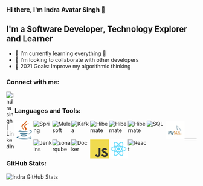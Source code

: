 ### Hi there, I'm Indra Avatar Singh 👋

## I'm a Software Developer, Technology Explorer and Learner

- 🌱 I’m currently learning everything 🤣
- 👯 I’m looking to collaborate with other developers
- 🥅 2021 Goals: Improve my algorithmic thinking

### Connect with me:

[<img align="left" alt="indra singh | LinkedIn" width="22px" src="https://cdns.iconmonstr.com/wp-content/assets/preview/2012/240/iconmonstr-linkedin-3.png" />][linkedin]

<br />

### Languages and Tools:

[<img align="left" alt="Java" width="50px" src="https://raw.githubusercontent.com/github/explore/80688e429a7d4ef2fca1e82350fe8e3517d3494d/topics/java/java.png" />][java]
[<img align="left" alt="Spring" width="50px" src="https://pbs.twimg.com/profile_images/1235870003292856320/iRG4_ojf_400x400.png" />][spring]
[<img align="left" alt="Mulesoft" width="50px" src="https://pbs.twimg.com/profile_images/1268206951994847232/WFJny2pP_400x400.jpg"/>][mulesoft]
[<img align="left" alt="Kafka" width="50px" src="https://pbs.twimg.com/profile_images/781633389577195521/kazUJooF_400x400.jpg"/>][kafka]
[<img align="left" alt="Hibernate" width="50px" src="https://pbs.twimg.com/profile_images/914842431748739072/66NFe2g3_400x400.jpg" />][hibernate]
[<img align="left" alt="Hibernate" width="50px" src="https://maven.apache.org/images/maven-logo-black-on-white.png" />][maven]
[<img align="left" alt="Hibernate" width="50px" src="https://pbs.twimg.com/profile_images/1103064013200601093/ZPTbaU2z_400x400.png" />][gradle]
[<img align="left" alt="SQL" width="50px" src="https://pbs.twimg.com/profile_images/938272746328543232/kxHkAenZ_400x400.jpg" />][postgres]
[<img align="left" alt="MySQL" width="50px" src="https://raw.githubusercontent.com/github/explore/80688e429a7d4ef2fca1e82350fe8e3517d3494d/topics/mysql/mysql.png" />][mysql]
[<img align="left" alt="Jenkins" width="50px" src="https://pbs.twimg.com/profile_images/724264919634305024/DsWUbybf_400x400.jpg" />][jenkins]
[<img align="left" alt="sonarqube" width="50px" src="https://pbs.twimg.com/profile_images/1224335491899760641/h404B5dU_400x400.jpg" />][sonarqube]
[<img align="left" alt="Docker" width="50px" src="https://pbs.twimg.com/profile_images/511909265720614913/21_d3cvM_400x400.png" />][kubernetes]
[<img align="left" alt="JavaScript" width="50px" src="https://raw.githubusercontent.com/github/explore/80688e429a7d4ef2fca1e82350fe8e3517d3494d/topics/javascript/javascript.png" />][javascript]
[<img align="left" alt="React" width="50px" src="https://raw.githubusercontent.com/github/explore/80688e429a7d4ef2fca1e82350fe8e3517d3494d/topics/react/react.png" />][react]
[<img align="left" alt="React" width="50px" src="https://pbs.twimg.com/profile_images/1290312154537775104/AezTyTAm_400x400.jpg" />][linux]

<br />
<br />

---

<br />

### GitHub Stats:

  <img align="left" alt="Indra GitHub Stats" src="https://github-readme-stats.codestackr.vercel.app/api?username=iavtar&show_icons=true&hide_border=true" />

[linkedin]: https://www.linkedin.com/in/iavtar/
[java]: https://www.java.com/
[spring]: https://spring.io
[mulesoft]: https://www.mulesoft.com/
[kafka]: https://kafka.apache.org/
[hibernate]: https://hibernate.org/
[postgres]: https://www.postgresql.org/
[mysql]: https://www.mysql.com/
[jenkins]: https://www.jenkins.io/
[docker]: https://www.docker.com/
[javascript]: https://developer.mozilla.org/en-US/docs/Web/JavaScript
[react]: https://reactjs.org/
[kubernetes]: https://kubernetes.io/
[sonarqube]: https://www.sonarqube.org/
[maven]: https://maven.apache.org/
[gradle]: https://gradle.org/
[linux]: https://www.linux.org/
